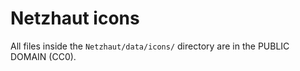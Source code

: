 # Netzhaut icons

All files inside the ```Netzhaut/data/icons/``` directory are in the PUBLIC DOMAIN (CC0).

